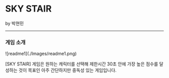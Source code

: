 <h1>SKY STAIR</h1>

by 박현민
<hr/>

<h3>게임 소개</h3>
![readme1](./Images/readme1.png)

[SKY STAIR] 게임은 원하는 캐릭터를 선택해 제한시간 30초 안에 가장 높은 점수를 달성하는 것이 목표인 아주 간단하지만 중독성 있는 게임입니다.
